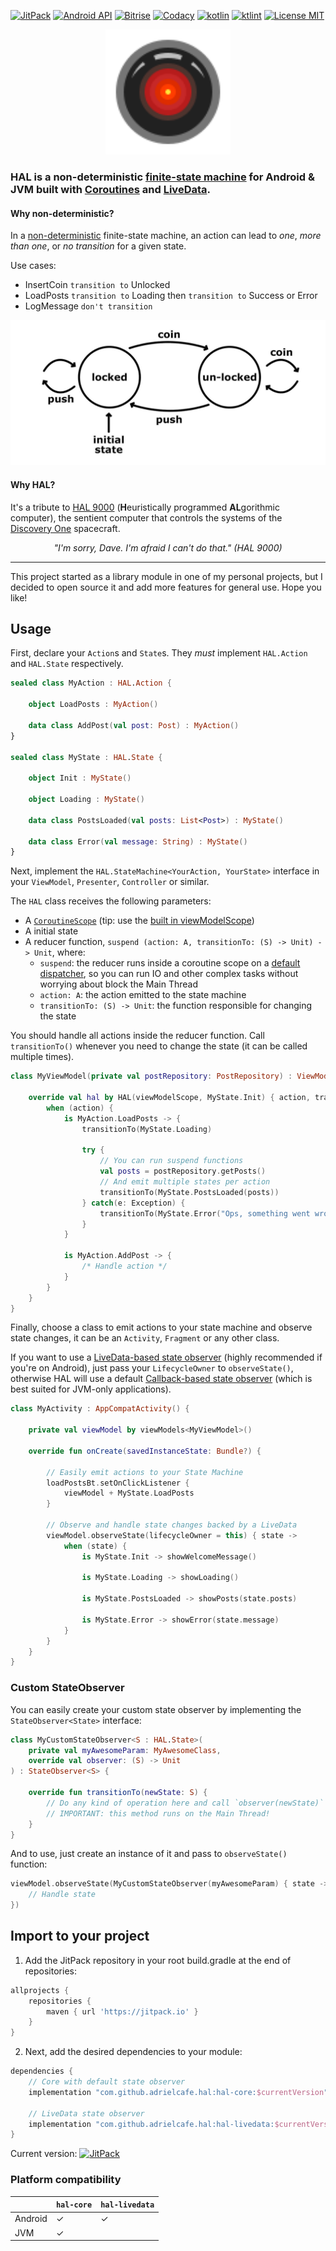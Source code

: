 [![JitPack](https://img.shields.io/jitpack/v/github/adrielcafe/hal.svg?style=for-the-badge)](https://jitpack.io/#adrielcafe/hal) 
[![Android API](https://img.shields.io/badge/api-16%2B-brightgreen.svg?style=for-the-badge)](https://android-arsenal.com/api?level=16) 
[![Bitrise](https://img.shields.io/bitrise/29bfee3f365ee4b9/master.svg?style=for-the-badge&token=AWE1QrlM0cgnpevpS1Tmrw)](https://app.bitrise.io/app/29bfee3f365ee4b9) 
[![Codacy](https://img.shields.io/codacy/grade/590119aba1d14ea38908d6c1c8c11f07.svg?style=for-the-badge)](https://www.codacy.com/app/adriel_cafe/hal) 
[![kotlin](https://img.shields.io/github/languages/top/adrielcafe/hal.svg?style=for-the-badge)](https://kotlinlang.org/) 
[![ktlint](https://img.shields.io/badge/code%20style-%E2%9D%A4-FF4081.svg?style=for-the-badge)](https://ktlint.github.io/) 
[![License MIT](https://img.shields.io/github/license/adrielcafe/hal.svg?style=for-the-badge&color=yellow)](https://opensource.org/licenses/MIT) 

<p align="center">
    <img width="200px" height="200px" src="https://github.com/adrielcafe/hal/blob/master/hal-logo.png?raw=true">
</p>

### **HAL** is a non-deterministic [finite-state machine](https://en.wikipedia.org/wiki/Finite-state_machine) for Android &amp; JVM built with [Coroutines](https://kotlinlang.org/docs/reference/coroutines-overview.html) and [LiveData](https://developer.android.com/topic/libraries/architecture/livedata).

#### Why non-deterministic?

In a [non-deterministic](https://www.tutorialspoint.com/automata_theory/non_deterministic_finite_automaton.htm) finite-state machine, an action can lead to *one*, *more than one*, or *no transition* for a given state.

Use cases:
* InsertCoin `transition to` Unlocked
* LoadPosts `transition to` Loading then `transition to` Success or Error
* LogMessage `don't transition` 

[![turnstile diagram](https://github.com/adrielcafe/hal/blob/master/turnstile-diagram.jpg?raw=true)](https://www.smashingmagazine.com/2018/01/rise-state-machines/)
    
#### Why HAL?

It's a tribute to [HAL 9000](https://en.wikipedia.org/wiki/HAL_9000) (**H**euristically programmed **AL**gorithmic computer), the sentient computer that controls the systems of the [Discovery One](https://en.wikipedia.org/wiki/Discovery_One) spacecraft. 

<p align="center">
    <i>"I'm sorry, Dave. I'm afraid I can't do that." (HAL 9000)</i>
</p>

---

This project started as a library module in one of my personal projects, but I decided to open source it and add more features for general use. Hope you like!

## Usage

First, declare your `Action`s and `State`s. They *must* implement `HAL.Action` and `HAL.State` respectively.

```kotlin
sealed class MyAction : HAL.Action {

    object LoadPosts : MyAction()
    
    data class AddPost(val post: Post) : MyAction()
}

sealed class MyState : HAL.State {

    object Init : MyState()
    
    object Loading : MyState()
    
    data class PostsLoaded(val posts: List<Post>) : MyState()
    
    data class Error(val message: String) : MyState()
}
```

Next, implement the `HAL.StateMachine<YourAction, YourState>` interface in your `ViewModel`, `Presenter`, `Controller` or similar.

The `HAL` class receives the following parameters:
* A [`CoroutineScope`](https://kotlin.github.io/kotlinx.coroutines/kotlinx-coroutines-core/kotlinx.coroutines/-coroutine-scope/) (tip: use the [built in viewModelScope](https://developer.android.com/topic/libraries/architecture/coroutines#viewmodelscope))
* A initial state
* A reducer function, `suspend (action: A, transitionTo: (S) -> Unit) -> Unit`, where:
    - `suspend`: the reducer runs inside a coroutine scope on a [default dispatcher](https://kotlin.github.io/kotlinx.coroutines/kotlinx-coroutines-core/kotlinx.coroutines/-coroutine-dispatcher/), so you can run IO and other complex tasks without worrying about block the Main Thread
    - `action: A`: the action emitted to the state machine 
    - `transitionTo: (S) -> Unit`: the function responsible for changing the state

You should handle all actions inside the reducer function. Call `transitionTo()` whenever you need to change the state (it can be called multiple times).

```kotlin
class MyViewModel(private val postRepository: PostRepository) : ViewModel(), HAL.StateMachine<MyAction, MyState> {

    override val hal by HAL(viewModelScope, MyState.Init) { action, transitionTo ->
        when (action) {
            is MyAction.LoadPosts -> {
                transitionTo(MyState.Loading)
                
                try {
                    // You can run suspend functions
                    val posts = postRepository.getPosts()
                    // And emit multiple states per action
                    transitionTo(MyState.PostsLoaded(posts))
                } catch(e: Exception) {
                    transitionTo(MyState.Error("Ops, something went wrong."))
                }
            }
            
            is MyAction.AddPost -> {
                /* Handle action */
            }
        }
    }
}
```

Finally, choose a class to emit actions to your state machine and observe state changes, it can be an `Activity`, `Fragment` or any other class.

If you want to use a [LiveData-based state observer](https://github.com/adrielcafe/HAL/blob/master/hal-livedata/src/main/kotlin/cafe/adriel/hal/livedata/observer/LiveDataStateObserver.kt) (highly recommended if you're on Android), just pass your `LifecycleOwner` to `observeState()`, otherwise HAL will use a default [Callback-based state observer](https://github.com/adrielcafe/HAL/blob/master/hal-core/src/main/kotlin/cafe/adriel/hal/observer/CallbackStateObserver.kt) (which is best suited for JVM-only applications).

```kotlin
class MyActivity : AppCompatActivity() {

    private val viewModel by viewModels<MyViewModel>()

    override fun onCreate(savedInstanceState: Bundle?) {
    
        // Easily emit actions to your State Machine
        loadPostsBt.setOnClickListener {
            viewModel + MyState.LoadPosts
        }
        
        // Observe and handle state changes backed by a LiveData
        viewModel.observeState(lifecycleOwner = this) { state ->
            when (state) {
                is MyState.Init -> showWelcomeMessage()
                
                is MyState.Loading -> showLoading()
                
                is MyState.PostsLoaded -> showPosts(state.posts)
                
                is MyState.Error -> showError(state.message)
            }
        }
    }
}
```

### Custom StateObserver

You can easily create your custom state observer by implementing the `StateObserver<State>` interface:

```kotlin
class MyCustomStateObserver<S : HAL.State>(
    private val myAwesomeParam: MyAwesomeClass,
    override val observer: (S) -> Unit
) : StateObserver<S> {

    override fun transitionTo(newState: S) {
        // Do any kind of operation here and call `observer(newState)` in the end
        // IMPORTANT: this method runs on the Main Thread!
    }
}
``` 

And to use, just create an instance of it and pass to `observeState()` function: 

```kotlin
viewModel.observeState(MyCustomStateObserver(myAwesomeParam) { state ->
    // Handle state
})
``` 

## Import to your project
1. Add the JitPack repository in your root build.gradle at the end of repositories:
```gradle
allprojects {
    repositories {
        maven { url 'https://jitpack.io' }
    }
}
```

2. Next, add the desired dependencies to your module:
```gradle
dependencies {
    // Core with default state observer
    implementation "com.github.adrielcafe.hal:hal-core:$currentVersion"

    // LiveData state observer
    implementation "com.github.adrielcafe.hal:hal-livedata:$currentVersion"
}
```
Current version: [![JitPack](https://img.shields.io/jitpack/v/github/adrielcafe/hal.svg?style=flat-square)](https://jitpack.io/#adrielcafe/hal)

### Platform compatibility

|         | `hal-core` | `hal-livedata` |
|---------|------------|----------------|
| Android | ✓          | ✓              |
| JVM     | ✓          |                |
